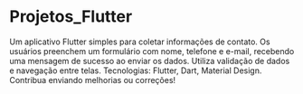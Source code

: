 # Projetos_Flutter
Um aplicativo Flutter simples para coletar informações de contato. Os usuários preenchem um formulário com nome, telefone e e-mail, recebendo uma mensagem de sucesso ao enviar os dados. Utiliza validação de dados e navegação entre telas. Tecnologias: Flutter, Dart, Material Design. Contribua enviando melhorias ou correções!
